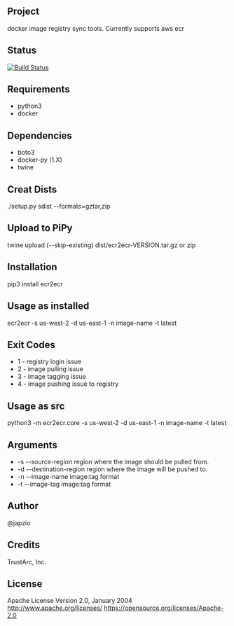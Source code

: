 ## Project

docker image registry sync tools. Currently supports aws ecr

## Status

[![Build Status](https://travis-ci.org/japzio/docker-img-sync-tools.svg?branch=develop)](https://travis-ci.org/japzio/docker-img-sync-tools)

## Requirements

* python3
* docker

## Dependencies

* boto3
* docker-py (1.X)
* twine 

## Creat Dists

./setup.py sdist --formats=gztar,zip

## Upload to PiPy

twine upload (--skip-existing) dist/ecr2ecr-VERSION.tar.gz or zip

## Installation 

pip3 install ecr2ecr

## Usage as installed

ecr2ecr -s us-west-2 -d us-east-1 -n image-name -t latest

## Exit Codes

* 1 - registry login issue
* 2 - image pulling issue
* 3 - image tagging issue
* 4 - image pushing issue to registry

## Usage as src

python3 -m ecr2ecr.core -s us-west-2 -d us-east-1 -n image-name -t latest

## Arguments

* -s --source-region      region where the image should be pulled from.
* -d --destination-region region where the image will be pushed to.
* -n --image-name         image:tag format
* -t --image-tag          image:tag format

## Author

@japzio

## Credits

TrustArc, Inc.

## License

Apache License
Version 2.0, January 2004
http://www.apache.org/licenses/
https://opensource.org/licenses/Apache-2.0